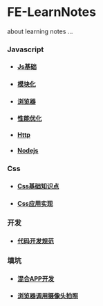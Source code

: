 # FE-LearnNotes

  about learning notes ...

### Javascript

- #### [Js基础](javascript/basics.md)
- #### [模块化](javascript/module.md)
- #### [浏览器](javascript/browser.md)
- #### [性能优化](javascript/performance.md)
- #### [Http](javascript/http.md)
- #### [Nodejs](node/basics.md)


### Css

- #### [Css基础知识点](css/basics.md)
- #### [Css应用实现](css/realization.md)

### 开发

- #### [代码开发规范](development/standard.md)

### 填坑

- #### [混合APP开发](development/hybrid.md)
- #### [浏览器调用摄像头拍照](development/camera-shot.md)
